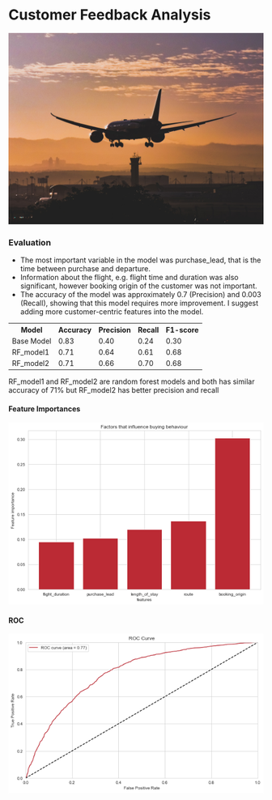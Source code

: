 # Customer Feedback Analysis
 
<img src="images/cover_pic.jpg">

### Evaluation

<ul>
    <li> 
        The most important variable in the model was
        purchase_lead, that is the time between purchase and
        departure.
    </li> 
    <li>  
        Information about the flight, e.g. flight time and
        duration was also significant, however booking origin of
        the customer was not important.
    </li> 
    <li> 
        The accuracy of the model was approximately 0.7
        (Precision) and 0.003 (Recall), showing that this model
        requires more improvement. I suggest adding more
        customer-centric features into the model.
    </li> 
</ul>

<table>

<tr>
    <th>Model</th>
    <th>Accuracy</th>
    <th>Precision</th>
    <th>Recall</th>
    <th>F1-score</th>
</tr>

<tr>
    <td>Base Model</td>
    <td>0.83</td>
    <td>0.40</td>
    <td>0.24</td>
    <td>0.30</td>
</tr>

<tr>
    <td>RF_model1</td>
    <td>0.71</td>
    <td>0.64</td>
    <td>0.61</td>
    <td>0.68</td>
</tr>
<tr>
    <td>RF_model2</td>
    <td>0.71</td>
    <td>0.66</td>
    <td>0.70</td>
    <td>0.68</td>
</tr>
</table>

RF_model1 and RF_model2 are random forest models and both has similar accuracy of 71% but RF_model2 has better precision and recall

#### Feature Importances

<img src="images/importances.png">

#### ROC

<img src="images/ROC.png">

